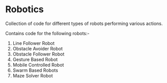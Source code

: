 # Robotics
Collection of code for different types of robots performing various actions.

Contains code for the following robots:-
1. Line Follower Robot
2. Obstacle Avoider Robot
3. Obstacle Follower Robot
4. Gesture Based Robot
5. Mobile Controlled Robot
6. Swarm Based Robots
7. Maze Solver Robot
